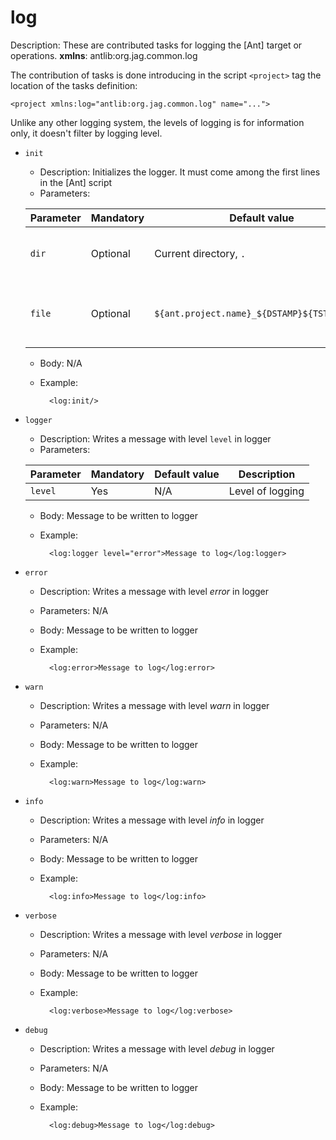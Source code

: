 # log

Description: These are contributed tasks for logging the [Ant] target or operations.
**xmlns**: antlib:org.jag.common.log

The contribution of tasks is done introducing in the script `<project>` tag
the location of the tasks definition:

	<project xmlns:log="antlib:org.jag.common.log" name="...">

Unlike any other logging system, the levels of logging is for information only, it doesn't filter
by logging level.

* `init`
	* Description: Initializes the logger. It must come among the first lines in the [Ant] script
	* Parameters:

	Parameter | Mandatory | Default value | Description
	--- | --- | --- | ---
	`dir` | Optional | Current directory, `.` |  Directory where to write the logs to.
	`file` | Optional | `${ant.project.name}_${DSTAMP}${TSTAMP}.log` | Log file where to write the log entries to.

	* Body: N/A
	* Example:

			<log:init/>

* `logger`
	* Description: Writes a message with level `level` in logger
	* Parameters:

	Parameter | Mandatory | Default value | Description
	--- | --- | --- | ---
	`level` | Yes | N/A | Level of logging

	* Body: Message to be written to logger
	* Example:
	
			<log:logger level="error">Message to log</log:logger>

* `error`
	* Description: Writes a message with level _error_ in logger
	* Parameters: N/A
	* Body: Message to be written to logger
	* Example:
	
			<log:error>Message to log</log:error>
		
* `warn`
	* Description: Writes a message with level _warn_ in logger
	* Parameters: N/A
	* Body: Message to be written to logger
	* Example:
	
			<log:warn>Message to log</log:warn>

* `info`
	* Description: Writes a message with level _info_ in logger
	* Parameters: N/A
	* Body: Message to be written to logger
	* Example:
	
			<log:info>Message to log</log:info>
		
* `verbose`
	* Description: Writes a message with level _verbose_ in logger
	* Parameters: N/A
	* Body: Message to be written to logger
	* Example:
	
			<log:verbose>Message to log</log:verbose>
		
* `debug`
	* Description: Writes a message with level _debug_ in logger
	* Parameters: N/A
	* Body: Message to be written to logger
	* Example:
	
			<log:debug>Message to log</log:debug>
